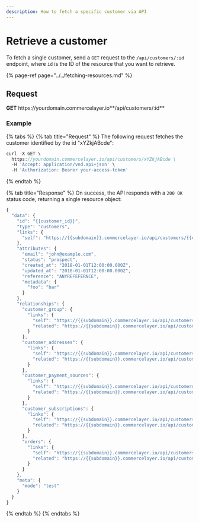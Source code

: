 ```yaml
---
description: How to fetch a specific customer via API
---
```


# Retrieve a customer

To fetch a single customer, send a `GET` request to the `/api/customers/:id` endpoint, where `id` is the ID of the resource that you want to retrieve.

{% page-ref page="../../fetching-resources.md" %}

## Request

**GET** https://<i></i>yourdomain.commercelayer.io**/api/customers/:id**

### **Example**

{% tabs %}
{% tab title="Request" %}
The following request fetches the customer identified by the id "xYZkjABcde":

```javascript
curl -X GET \
  https://yourdomain.commercelayer.io/api/customers/xYZkjABcde \
  -H 'Accept: application/vnd.api+json' \
  -H 'Authorization: Bearer your-access-token'
```
{% endtab %}

{% tab title="Response" %}
On success, the API responds with a `200 OK` status code, returning a single resource object:

```javascript
{
  "data": {
    "id": "{{customer_id}}",
    "type": "customers",
    "links": {
      "self": "https://{{subdomain}}.commercelayer.io/api/customers/{{customer_id}}"
    },
    "attributes": {
      "email": "john@example.com",
      "status": "prospect",
      "created_at": "2018-01-01T12:00:00.000Z",
      "updated_at": "2018-01-01T12:00:00.000Z",
      "reference": "ANYREFEFERNCE",
      "metadata": {
        "foo": "bar"
      }
    },
    "relationships": {
      "customer_group": {
        "links": {
          "self": "https://{{subdomain}}.commercelayer.io/api/customers/{{customer_id}}/relationships/customer_group",
          "related": "https://{{subdomain}}.commercelayer.io/api/customers/{{customer_id}}/customer_group"
        }
      },
      "customer_addresses": {
        "links": {
          "self": "https://{{subdomain}}.commercelayer.io/api/customers/{{customer_id}}/relationships/customer_addresses",
          "related": "https://{{subdomain}}.commercelayer.io/api/customers/{{customer_id}}/customer_addresses"
        }
      },
      "customer_payment_sources": {
        "links": {
          "self": "https://{{subdomain}}.commercelayer.io/api/customers/{{customer_id}}/relationships/customer_payment_sources",
          "related": "https://{{subdomain}}.commercelayer.io/api/customers/{{customer_id}}/customer_payment_sources"
        }
      },
      "customer_subscriptions": {
        "links": {
          "self": "https://{{subdomain}}.commercelayer.io/api/customers/{{customer_id}}/relationships/customer_subscriptions",
          "related": "https://{{subdomain}}.commercelayer.io/api/customers/{{customer_id}}/customer_subscriptions"
        }
      },
      "orders": {
        "links": {
          "self": "https://{{subdomain}}.commercelayer.io/api/customers/{{customer_id}}/relationships/orders",
          "related": "https://{{subdomain}}.commercelayer.io/api/customers/{{customer_id}}/orders"
        }
      }
    },
    "meta": {
      "mode": "test"
    }
  }
}
```
{% endtab %}
{% endtabs %}
